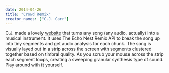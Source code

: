 ```yaml
---
date: 2014-04-26
title: "Crowd Remix"
creator_names: ["C.J. Carr"]
---
```


C.J. made a lovely [website](http://cortexel.us/crowdremix/crowdremix.php) that turns any song (any audio, actually) into a musical instrument. It uses The Echo Nest Remix API to break the song up into tiny segments and get audio analysis for each chunk. The song is visually layed out in a strip across the screen with segments clustered together based on timbral quality. As you scrub your mouse across the strip each segment loops, creating a sweeping granular synthesis type of sound. Play around with it yourself.
